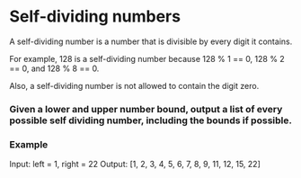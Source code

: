 # Self-dividing numbers
A self-dividing number is a number that is divisible by every digit it contains.

For example, 128 is a self-dividing number because 128 % 1 == 0, 128 % 2 == 0, and 128 % 8 == 0.

Also, a self-dividing number is not allowed to contain the digit zero.

### Given a lower and upper number bound, output a list of every possible self dividing number, including the bounds if possible.

### Example
Input:
left = 1, right = 22
Output:
[1, 2, 3, 4, 5, 6, 7, 8, 9, 11, 12, 15, 22]